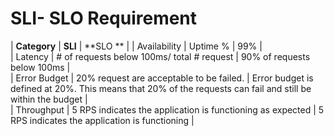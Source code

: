 # SLI- SLO Requirement

| **Category** | **SLI**                                                    | **SLO **                                                                                                     | 
| Availability | Uptime %                                                   | 99%                                                                                                          |     
| Latency      | # of requests below 100ms/ total # request                 | 90% of requests below 100ms                                                                                  |     
| Error Budget | 20% request are acceptable to be failed.                   | Error budget is defined at 20%. This means that 20% of the requests can fail and still be within the budget  |     
| Throughput   | 5 RPS indicates the application is functioning as expected | 5 RPS indicates the application is functioning                                                               |     
